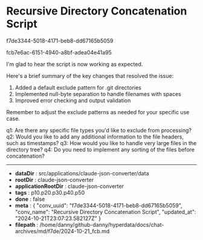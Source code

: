 # Recursive Directory Concatenation Script

f7de3344-5018-4171-beb8-dd67165b5059

fcb7e6ac-6151-4940-a8bf-adea04e41a95

 I'm glad to hear the script is now working as expected. 

Here's a brief summary of the key changes that resolved the issue:
1. Added a default exclude pattern for .git directories
2. Implemented null-byte separation to handle filenames with spaces
3. Improved error checking and output validation

Remember to adjust the exclude patterns as needed for your specific use case.

q1: Are there any specific file types you'd like to exclude from processing?
q2: Would you like to add any additional information to the file headers, such as timestamps?
q3: How would you like to handle very large files in the directory tree?
q4: Do you need to implement any sorting of the files before concatenation?

---

* **dataDir** : src/applications/claude-json-converter/data
* **rootDir** : claude-json-converter
* **applicationRootDir** : claude-json-converter
* **tags** : p10.p20.p30.p40.p50
* **done** : false
* **meta** : {
  "conv_uuid": "f7de3344-5018-4171-beb8-dd67165b5059",
  "conv_name": "Recursive Directory Concatenation Script",
  "updated_at": "2024-10-21T23:07:23.582127Z"
}
* **filepath** : /home/danny/github-danny/hyperdata/docs/chat-archives/md/f7de/2024-10-21_fcb.md
